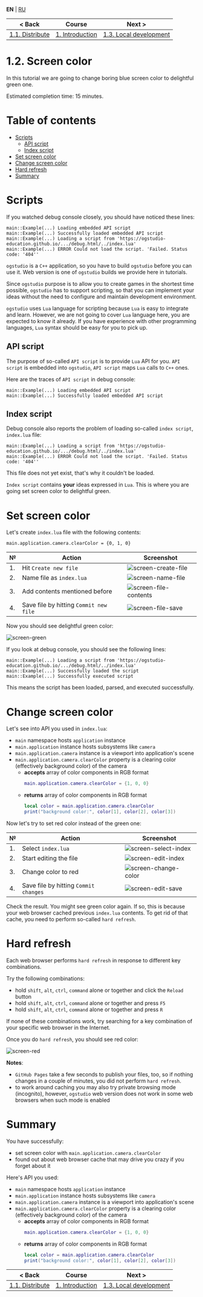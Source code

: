 
**EN** | [RU][ru]

| < Back | Course | Next > |
|-|-|-|
| [1.1. Distribute][1.1.Distribute] | [1. Introduction][course] | [1.3. Local development][1.3.LocalDev] |

# 1.2. Screen color

In this tutorial we are going to change boring blue screen color to delightful
green one.

Estimated completion time: 15 minutes.

# Table of contents

* [Scripts](#scripts)
    * [API script](#api)
    * [Index script](#index)
* [Set screen color](#color)
* [Change screen color](#change)
* [Hard refresh](#refresh)
* [Summary](#summary)

<a name="scripts"/>

# Scripts

If you watched debug console closely, you should have noticed these lines:

```
main::Example(...) Loading embedded API script
main::Example(...) Successfully loaded embedded API script
main::Example(...) Loading a script from 'https://ogstudio-education.github.io/.../debug.html/../index.lua'
main::Example(...) ERROR Could not load the script. 'Failed. Status code: '404''
```

`ogstudio` is a `C++` application, so you have to build `ogstudio` before you can
use it. Web version is one of `ogstudio` builds we provide here in tutorials.

Since `ogstudio` purpose is to allow you to create games in the shortest time
possible, `ogstudio` has to support scripting, so that you can implement
your ideas without the need to configure and maintain development environment.

`ogstudio` uses `Lua` language for scripting because `Lua` is easy to integrate
and learn. However, we are not going to cover `Lua` language here, you are
expected to know it already. If you have experience with other programming
languages, `Lua` syntax should be easy for you to pick up.

<a name="api"/>

## API script

The purpose of so-called `API script` is to provide `Lua` API for you.
`API script` is embedded into `ogstudio`, `API script` maps `Lua` calls to
`C++` ones.

Here are the traces of `API script` in debug console:

```
main::Example(...) Loading embedded API script
main::Example(...) Successfully loaded embedded API script
```

<a name="index"/>

## Index script

Debug console also reports the problem of loading so-called `index script`,
`index.lua` file:

```
main::Example(...) Loading a script from 'https://ogstudio-education.github.io/.../debug.html/../index.lua'
main::Example(...) ERROR Could not load the script. 'Failed. Status code: '404''
```

This file does not yet exist, that's why it couldn't be loaded.

`Index script` contains **your** ideas expressed in `Lua`. This is where you
are going set screen color to delightful green.

<a name="color"/>

# Set screen color

Let's create `index.lua` file with the following contents:

```
main.application.camera.clearColor = {0, 1, 0}
```

| № | Action | Screenshot |
|-|-|-|
| 1. | Hit `Create new file` | ![screen-create-file] |
| 2. | Name file as `index.lua` | ![screen-name-file] |
| 3. | Add contents mentioned before | ![screen-file-contents] |
| 4. | Save file by hitting `Commit new file` | ![screen-file-save] |

Now you should see delightful green color:

![screen-green]

If you look at debug console, you should see the following lines:

```
main::Example(...) Loading a script from 'https://ogstudio-education.github.io/.../debug.html/../index.lua'
main::Example(...) Successfully loaded the script
main::Example(...) Successfully executed script
```

This means the script has been loaded, parsed, and executed successfully.

<a name="change"/>

# Change screen color

Let's see into API you used in `index.lua`:

* `main` namespace hosts `application` instance
* `main.application` instance hosts subsystems like `camera`
* `main.application.camera` instance is a viewport into application's scene
* `main.application.camera.clearColor` property is a clearing color (effectively background color) of the camera
    * **accepts** array of color components in RGB format
        ```lua
        main.application.camera.clearColor = {1, 0, 0}
        ```
    * **returns** array of color components in RGB format
        ```lua
        local color = main.application.camera.clearColor
        print("background color:", color[1], color[2], color[3])
        ```

Now let's try to set red color instead of the green one:

| № | Action | Screenshot |
|-|-|-|
| 1. | Select `index.lua` | ![screen-select-index] |
| 2. | Start editing the file | ![screen-edit-index] |
| 3. | Change color to red | ![screen-change-color] |
| 4. | Save file by hitting `Commit changes` | ![screen-edit-save] |

Check the result. You might see green color again. If so, this is because
your web browser cached previous `index.lua` contents. To get rid of that
cache, you need to perform so-called `hard refresh`.

<a name="refresh"/>

# Hard refresh

Each web browser performs `hard refresh` in response to different key combinations.

Try the following combinations:

* hold `shift`, `alt`, `ctrl`, `command` alone or together and click the `Reload` button
* hold `shift`, `alt`, `ctrl`, `command` alone or together and press `F5`
* hold `shift`, `alt`, `ctrl`, `command` alone or together and press `R`

If none of these combinations work, try searching for a key combination of
your specific web browser in the Internet.

Once you do `hard refresh`, you should see red color:

![screen-red]

**Notes**:

* `GitHub Pages` take a few seconds to publish your files, too, so
if nothing changes in a couple of minutes, you did not perform `hard refresh`.
* to work around caching you may also try private browsing mode (incognito), however, `ogstudio` web version does not work in some web browsers when such mode is enabled

<a name="summary"/>

# Summary

You have successfully:

* set screen color with `main.application.camera.clearColor`
* found out about web browser cache that may drive you crazy if you forget about it

Here's API you used:

* `main` namespace hosts `application` instance
* `main.application` instance hosts subsystems like `camera`
* `main.application.camera` instance is a viewport into application's scene
* `main.application.camera.clearColor` property is a clearing color (effectively background color) of the camera
    * **accepts** array of color components in RGB format
        ```lua
        main.application.camera.clearColor = {1, 0, 0}
        ```
    * **returns** array of color components in RGB format
        ```lua
        local color = main.application.camera.clearColor
        print("background color:", color[1], color[2], color[3])
        ```

| < Back | Course | Next > |
|-|-|-|
| [1.1. Distribute][1.1.Distribute] | [1. Introduction][course] | [1.3. Local development][1.3.LocalDev] |

[ru]: README-ru.md

[course]: ../../README.md
[1.1.Distribute]: ../1.1.Distribute/README.md
[1.3.LocalDev]: ../1.3.LocalDev/README.md

[screen-create-file]: readme/create-file.png
[screen-name-file]: readme/name-file.png
[screen-file-contents]: readme/file-contents.png
[screen-file-save]: readme/file-save.png
[screen-green]: readme/screen-green.png
[screen-red]: readme/screen-red.png
[screen-select-index]: readme/select-index.png
[screen-edit-index]: readme/edit-index.png
[screen-change-color]: readme/change-color.png
[screen-edit-save]: readme/edit-save.png
